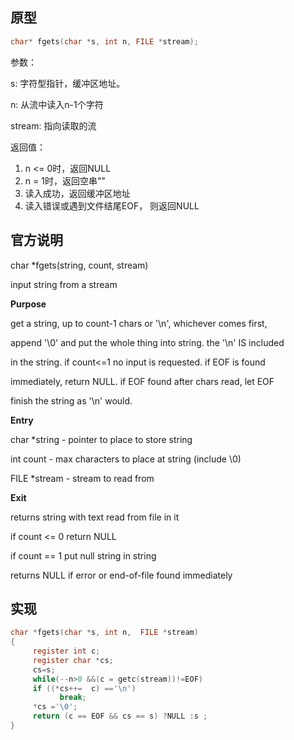 ## 原型

```c
char* fgets(char *s, int n, FILE *stream);
```

参数：

s: 字符型指针，缓冲区地址。

n: 从流中读入n-1个字符

stream: 指向读取的流

返回值：

1. n <= 0时，返回NULL
2. n = 1时，返回空串""
3. 读入成功，返回缓冲区地址
4. 读入错误或遇到文件结尾EOF， 则返回NULL

## 官方说明

char *fgets(string, count, stream) 

input string from a stream

**Purpose** 

get a string, up to count-1 chars or '\n', whichever comes first,

append '\0' and put the whole thing into string. the '\n' IS included

in the string. if count<=1 no input is requested. if EOF is found

immediately, return NULL. if EOF found after chars read, let EOF

finish the string as '\n' would. 

**Entry**

char *string - pointer to place to store string

int count - max characters to place at string (include \0)

FILE *stream - stream to read from

**Exit**

returns string with text read from file in it

if count <= 0 return NULL 

if count == 1 put null string in string

returns NULL if error or end-of-file found immediately       



## 实现

```c
char *fgets(char *s, int n,  FILE *stream)  
{  
     register int c;  
     register char *cs;  
     cs=s;  
     while(--n>0 &&(c = getc(stream))!=EOF)  
     if ((*cs++=  c) =='\n')  
           break;  
     *cs ='\0';  
     return (c == EOF && cs == s) ?NULL :s ;  
}  
```

